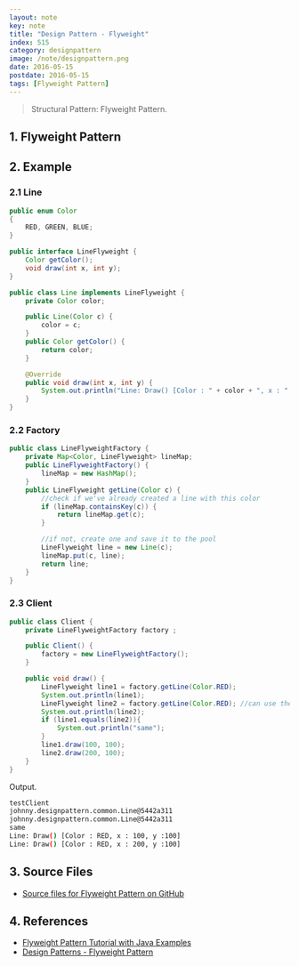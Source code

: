 ```yaml
---
layout: note
key: note
title: "Design Pattern - Flyweight"
index: 515
category: designpattern
image: /note/designpattern.png
date: 2016-05-15
postdate: 2016-05-15
tags: [Flyweight Pattern]
---
```


> Structural Pattern: Flyweight Pattern.

## 1. Flyweight Pattern

## 2. Example
### 2.1 Line
```java
public enum Color
{
    RED, GREEN, BLUE;
}

public interface LineFlyweight {
    Color getColor();
    void draw(int x, int y);
}

public class Line implements LineFlyweight {
    private Color color;

    public Line(Color c) {
        color = c;
    }
    public Color getColor() {
        return color;
    }

    @Override
    public void draw(int x, int y) {
        System.out.println("Line: Draw() [Color : " + color + ", x : " + x + ", y :" + y + "]");
    }
}
```
### 2.2 Factory
```java
public class LineFlyweightFactory {
    private Map<Color, LineFlyweight> lineMap;
    public LineFlyweightFactory() {
        lineMap = new HashMap();
    }
    public LineFlyweight getLine(Color c) {
        //check if we've already created a line with this color
        if (lineMap.containsKey(c)) {
            return lineMap.get(c);
        }

        //if not, create one and save it to the pool
        LineFlyweight line = new Line(c);
        lineMap.put(c, line);
        return line;
    }
}
```
### 2.3 Client
```java
public class Client {
    private LineFlyweightFactory factory ;

    public Client() {
        factory = new LineFlyweightFactory();
    }

    public void draw() {
        LineFlyweight line1 = factory.getLine(Color.RED);
        System.out.println(line1);
        LineFlyweight line2 = factory.getLine(Color.RED); //can use the lines independently
        System.out.println(line2);
        if (line1.equals(line2)){
            System.out.println("same");
        }
        line1.draw(100, 100);
        line2.draw(200, 100);
    }
}
```
Output.
```sh
testClient
johnny.designpattern.common.Line@5442a311
johnny.designpattern.common.Line@5442a311
same
Line: Draw() [Color : RED, x : 100, y :100]
Line: Draw() [Color : RED, x : 200, y :100]
```

## 3. Source Files
* [Source files for Flyweight Pattern on GitHub](https://github.com/jojozhuang/design-patterns-java/tree/master/design-pattern-flyweight)

## 4. References
* [Flyweight Pattern Tutorial with Java Examples](https://dzone.com/articles/design-patterns-flyweight)
* [Design Patterns - Flyweight Pattern](https://www.tutorialspoint.com/design_pattern/flyweight_pattern.htm)

